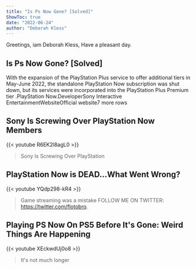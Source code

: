 ```yaml
---
title: "Is Ps Now Gone? [Solved]"
ShowToc: true 
date: "2022-06-24"
author: "Deborah Kless" 
---
```


Greetings, iam Deborah Kless, Have a pleasant day.
## Is Ps Now Gone? [Solved]
With the expansion of the PlayStation Plus service to offer additional tiers in May-June 2022, the standalone PlayStation Now subscription was shut down, but its services were incorporated into the PlayStation Plus Premium tier
.PlayStation Now.DeveloperSony Interactive EntertainmentWebsiteOfficial website7 more rows

## Sony Is Screwing Over PlayStation Now Members
{{< youtube R6EK2l8agL0 >}}
>Sony Is Screwing Over PlayStation 

## PlayStation Now is DEAD...What Went Wrong?
{{< youtube YQdp298-kR4 >}}
>Game streaming was a mistake FOLLOW ME ON TWITTER: https://twitter.com/flotobro.

## Playing PS Now On PS5 Before It's Gone: Weird Things Are Happening
{{< youtube XEckwdUj0o8 >}}
>It's not much longer 

